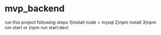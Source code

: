 # mvp_backend
run this project following steps
1)install node + mysql
2)npm install
3)npm run start or (npm run start:dev)